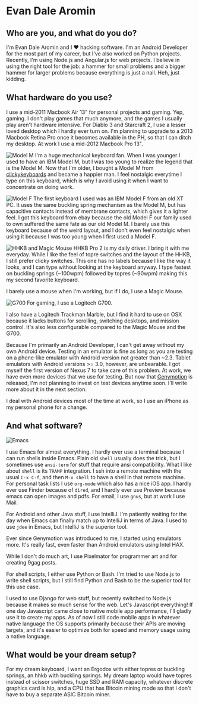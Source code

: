 # Evan Dale Aromin

## Who are you, and what do you do?

I'm Evan Dale Aromin and I ♥ hacking software. I'm an Android Developer for the most
part of my career, but I've also worked on Python projects. Recently, I'm using
Node.js and Angular.js for web projects. I believe in using the right tool for
the job: a hammer for small problems and a bigger hammer for larger problems
because everything is just a nail. Heh, just kidding.

## What hardware do you use?

I use a mid-2011 Macbook Air 13" for personal projects and gaming. Yep, gaming. I don't
play games that much anymore, and the games I usually play aren't hardware intensive.
For Diablo 3 and Starcraft 2, I use a lesser loved desktop which I hardly ever turn
on. I'm planning to upgrade to a 2013 Macbook Retina Pro once it becomes available in
the PH, so that I can ditch my desktop. At work I use a mid-2012 Macbook Pro 13".

![Model M](https://raw.github.com/avendael/use/master/model_m.jpg)
I'm a huge mechanical keyboard fan. When I was younger I used to have an IBM Model M,
but I was too young to realize the legend that is the Model M. Now that I'm older,
I bought a Model M from [clickykeyboards](http://clickykeyboards.com) and became a
happier man. I feel nostalgic everytime I type on this keyboard, which is why I avoid
using it when I want to concentrate on doing work.

![Model F](https://raw.github.com/avendael/use/master/model_f.jpg)
The first keyboard I used was an IBM Model F from an old XT PC. It uses the same
buckling spring mechanism as the Model M, but has capacitive contacts instead of
membrane contacts, which gives it a lighter feel. I got this keyboard from ebay because
the old Model F our family used to own suffered the same fate as our old Model M.
I barely use this keyboard because of the weird layout, and I don't even feel nostalgic
when using it because I was too young when I first used a Model F.

![HHKB and Magic Mouse](https://raw.github.com/avendael/use/master/hhkb_and_mm.jpg)
HHKB Pro 2 is my daily driver. I bring it with me everyday. While I like the feel of
topre switches and the layout of the HHKB, I still prefer clicky switches. This one
has no labels because I like the way it looks, and I can type without looking at the
keyboard anyway. I type fastest on buckling springs (~100wpm) followed by topres
(~90wpm) making this my second favorite keyboard.

I barely use a mouse when I'm working, but if I do, I use a Magic Mouse.

![G700](https://raw.github.com/avendael/use/master/g700.JPG)
For gaming, I use a Logitech G700.

I also have a Logitech Trackman Marble, but I find it hard to use on OSX because it
lacks buttons for scrolling, switching desktops, and mission control. It's also less
configurable compared to the Magic Mouse and the G700.

Because I'm primarily an Android Developer, I can't get away without my own Android
device. Testing in an emulator is fine as long as you are testing on a phone-like
emulator with Android version not greater than ~2.3. Tablet emulators with Android
versions >= 3.0, however, are unbearable. I got myself the first version of Nexus 7 to
take care of this problem. At work, we have even more devices that we use for testing.
But now that [Genymotion](http://www.genymotion.com/) is released, I'm not planning to
invest on test devices anytime soon. I'll write more about it in the next section.

I deal with Android devices most of the time at work, so I use an iPhone as my personal
phone for a change.

## And what software?

![Emacs](https://raw.github.com/avendael/use/master/emacs_icon.png)

I use Emacs for almost everything. I hardly ever use a terminal because I can run shells
inside Emacs. Plain old `shell` usually does the trick, but I sometimes use `ansi-term`
for stuff that require ansi compatibility. What I like about `shell` is its `TRAMP`
integration. I ssh into a remote machine with the usual `C-x C-f`, and then `M-x shell`
to have a shell in that remote machine. For personal task lists I use `org-mode` which
also has a nice iOS app. I hardly ever use Finder because of `dired`, and I hardly ever
use Preview because emacs can open images and pdfs. For email, I use `gnus`, but at work
I use Mail.

For Android and other Java stuff, I use IntelliJ. I'm patiently waiting for the day
when Emacs can finally match up to IntelliJ in terms of Java. I used to use `jdee` in
Emacs, but IntelliJ is the superior tool.

Ever since Genymotion was introduced to me, I started using emulators more. It's really
fast, even faster than Android emulators using Intel HAX.

While I don't do much art, I use Pixelmator for programmer art and for creating 9gag
posts.

For shell scripts, I either use Python or Bash. I'm tried to use Node.js to write
shell scripts, but I still find Python and Bash to be the superior tool for this use
case.

I used to use Django for web stuff, but recently switched to Node.js because it makes
so much sense for the web. Let's Javascript everything! If one day Javascript came
close to native mobile app performance, I'll gladly use it to create my apps. As of now
I still code mobile apps in whatever native language the OS supports primarily because
their APIs are moving targets, and it's easier to optimize both for speed and memory
usage using a native language.

## What would be your dream setup?

For my dream keyboard, I want an Ergodox with either topres or buckling springs,
an hhkb with buckling springs. My dream laptop would have topres instead of scissor
switches, huge SSD and RAM capacity, whatever discrete graphics card is hip, and a
CPU that has Bitcoin mining mode so that I don't have to buy a separate ASIC Bitcoin
miner.
